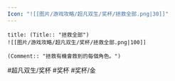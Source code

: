 ```yaml
---
Icon: "![[图片/游戏攻略/超凡双生/奖杯/拯救全部.png|30]]"
---
```

```ad-common-gold-trophy
title: (Title:: "拯救全部")
![[图片/游戏攻略/超凡双生/奖杯/拯救全部.png|100]]

(Comment:: "拯救有機會救到的每個角色。")
```

#超凡双生/奖杯 #奖杯 #奖杯/金
